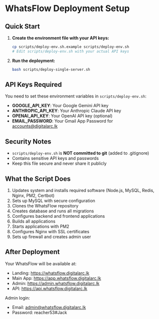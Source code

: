 # WhatsFlow Deployment Setup

## Quick Start

1. **Create the environment file with your API keys:**
   ```bash
   cp scripts/deploy-env.sh.example scripts/deploy-env.sh
   # Edit scripts/deploy-env.sh with your actual API keys
   ```

2. **Run the deployment:**
   ```bash
   bash scripts/deploy-single-server.sh
   ```

## API Keys Required

You need to set these environment variables in `scripts/deploy-env.sh`:

- **GOOGLE_API_KEY**: Your Google Gemini API key
- **ANTHROPIC_API_KEY**: Your Anthropic Claude API key  
- **OPENAI_API_KEY**: Your OpenAI API key (optional)
- **EMAIL_PASSWORD**: Your Gmail App Password for accounts@digitalarc.lk

## Security Notes

- `scripts/deploy-env.sh` is **NOT committed to git** (added to .gitignore)
- Contains sensitive API keys and passwords
- Keep this file secure and never share it publicly

## What the Script Does

1. Updates system and installs required software (Node.js, MySQL, Redis, Nginx, PM2, Certbot)
2. Sets up MySQL with secure configuration
3. Clones the WhatsFlow repository
4. Creates database and runs all migrations
5. Configures backend and frontend applications
6. Builds all applications
7. Starts applications with PM2
8. Configures Nginx with SSL certificates
9. Sets up firewall and creates admin user

## After Deployment

Your WhatsFlow will be available at:
- Landing: https://whatsflow.digitalarc.lk
- Main App: https://app.whatsflow.digitalarc.lk  
- Admin: https://admin.whatsflow.digitalarc.lk
- API: https://api.whatsflow.digitalarc.lk

Admin login:
- Email: admin@whatsflow.digitalarc.lk
- Password: reacher53#Jack

